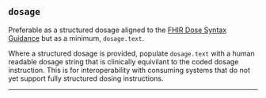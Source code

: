 ## `dosage`


Preferable as a structured dosage aligned to the <a href="https://simplifier.net/guide/ukcoreimplementationguideformedicines/elementdosage?version=current">FHIR Dose Syntax Guidance</a> but as a minimum, `dosage.text`.

Where a structured dosage is provided, populate `dosage.text` with a human readable dosage string that is clinically equivilant to the coded dosage instruction. This is for interoperability with consuming systems that do not yet support fully structured dosing instructions.

---

